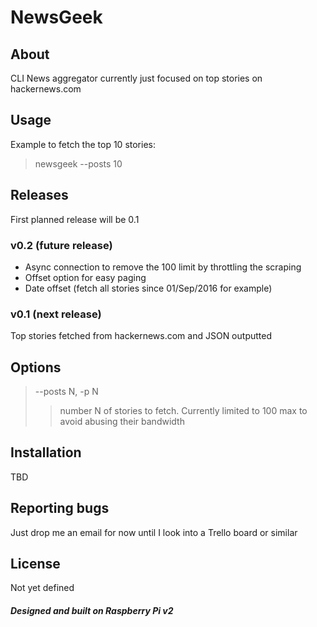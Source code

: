 #  NewsGeek #

## About ##
CLI News aggregator currently just focused on top stories on hackernews.com

## Usage ##
Example to fetch the top 10 stories:
> newsgeek --posts 10

## Releases ##
First planned release will be 0.1

### v0.2 (future release) ###
* Async connection to remove the 100 limit by throttling the scraping
* Offset option for easy paging
* Date offset (fetch all stories since 01/Sep/2016 for example)
 
### v0.1 (next release) ###
Top stories fetched from hackernews.com and JSON outputted

## Options ##
> --posts N, -p N
>> number N of stories to fetch. Currently limited to 100 max to avoid abusing their bandwidth

## Installation ##
TBD

## Reporting bugs ##
Just drop me an email for now until I look into a Trello board or similar

## License ##
Not yet defined

##### *Designed and built on Raspberry Pi v2* #####
